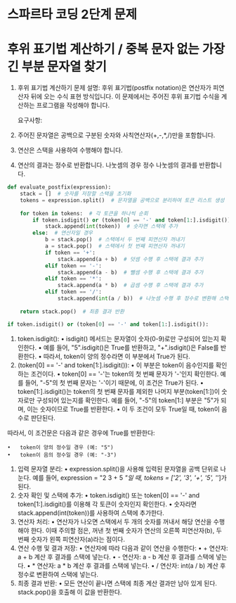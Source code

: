 # 스파르타 코딩 2단계 문제

# 후위 표기법 계산하기 / 중복 문자 없는 가장 긴 부분 문자열 찾기
1. 후위 표기법 계산하기
    문제 설명:
        후위 표기법(postfix notation)은 연산자가 피연산자 뒤에 오는 수식 표현 방식입니다. 이 문제에서는 주어진 후위 표기법 수식을 계산하는 프로그램을 작성해야 합니다.



    요구사항:
1. 주어진 문자열은 공백으로 구분된 숫자와 사칙연산자(+,-,*,/)만을 포함합니다.
2. 연산은 스택을 사용하여 수행해야 합니다.
3. 연산의 결과는 정수로 반환합니다. 나눗셈의 경우 정수 나눗셈의 결과를 반환합니다.
```python
def evaluate_postfix(expression):
    stack = []  # 숫자를 저장할 스택을 초기화
    tokens = expression.split()  # 문자열을 공백으로 분리하여 토큰 리스트 생성
    
    for token in tokens:  # 각 토큰을 하나씩 순회
        if token.isdigit() or (token[0] == '-' and token[1:].isdigit()):  # 숫자인지 확인
            stack.append(int(token))  # 숫자면 스택에 추가
        else:  # 연산자일 경우
            b = stack.pop()  # 스택에서 두 번째 피연산자 꺼내기
            a = stack.pop()  # 스택에서 첫 번째 피연산자 꺼내기
            if token == '+':
                stack.append(a + b)  # 덧셈 수행 후 스택에 결과 추가
            elif token == '-':
                stack.append(a - b)  # 뺄셈 수행 후 스택에 결과 추가
            elif token == '*':
                stack.append(a * b)  # 곱셈 수행 후 스택에 결과 추가
            elif token == '/':
                stack.append(int(a / b))  # 나눗셈 수행 후 정수로 변환해 스택에 추가
            
    return stack.pop()  # 최종 결과 반환
```

```python
if token.isdigit() or (token[0] == '-' and token[1:].isdigit()):
```

1.	token.isdigit():
	•	isdigit() 메서드는 문자열이 숫자(0-9)로만 구성되어 있는지 확인한다.
	•	예를 들어, "5".isdigit()은 True를 반환하고, "+".isdigit()은 False를 반환한다.
	•	따라서, token이 양의 정수라면 이 부분에서 True가 된다.
2. 
	(token[0] == '-' and token[1:].isdigit()):
	•	이 부분은 token이 음수인지를 확인하는 조건이다.
	•	token[0] == '-'는 token의 첫 번째 문자가 '-'인지 확인한다. 예를 들어, "-5"의 첫 번째 문자는 '-'이기 때문에, 이 조건은 True가 된다.
	•	token[1:].isdigit()는 token의 첫 번째 문자를 제외한 나머지 부분(token[1:])이 숫자로만 구성되어 있는지를 확인한다. 예를 들어, "-5"의 token[1:] 부분은 "5"가 되며, 이는 숫자이므로 True를 반환한다.
	•	이 두 조건이 모두 True일 때, token이 음수로 판단된다.

따라서, 이 조건문은 다음과 같은 경우에 True를 반환한다:

	•	token이 양의 정수일 경우 (예: "5")
	•	token이 음의 정수일 경우 (예: "-3")

1.	입력 문자열 분리:
	•	expression.split()을 사용해 입력된 문자열을 공백 단위로 나눈다. 예를 들어, expression = "2 3 + 5 *"일 때, tokens = ['2', '3', '+', '5', '*']가 된다.
2.	숫자 확인 및 스택에 추가:
	•	token.isdigit() 또는 token[0] == '-' and token[1:].isdigit()를 이용해 각 토큰이 숫자인지 확인한다.
	•	숫자라면 stack.append(int(token))를 사용하여 스택에 추가한다.
3.	연산자 처리:
	•	연산자가 나오면 스택에서 두 개의 숫자를 꺼내서 해당 연산을 수행해야 한다. 이때 주의할 점은, 꺼낸 첫 번째 숫자가 연산의 오른쪽 피연산자(b), 두 번째 숫자가 왼쪽 피연산자(a)라는 점이다.
4.	연산 수행 및 결과 저장:
	•	연산자에 따라 다음과 같이 연산을 수행한다:
	•	+ 연산자: a + b 계산 후 결과를 스택에 넣는다.
	•	- 연산자: a - b 계산 후 결과를 스택에 넣는다.
	•	* 연산자: a * b 계산 후 결과를 스택에 넣는다.
	•	/ 연산자: int(a / b) 계산 후 정수로 변환하여 스택에 넣는다.
5.	최종 결과 반환:
	•	모든 연산이 끝나면 스택에 최종 계산 결과만 남아 있게 된다. stack.pop()을 호출해 이 값을 반환한다.
